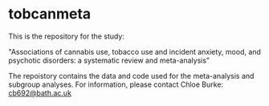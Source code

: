 # tobcanmeta

This is the repository for the study: 

"Associations of cannabis use, tobacco use and incident anxiety, mood, and psychotic disorders: a systematic review and meta-analysis"

The repoistory contains the data and code used for the meta-analysis and subgroup analyses. For information, please contact Chloe Burke: cb692@bath.ac.uk 
